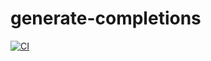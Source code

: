 # generate-completions

[![CI](https://github.com/eduidl/completion-generator/actions/workflows/ci.yml/badge.svg)](https://github.com/eduidl/completion-generator/actions/workflows/ci.yml)
